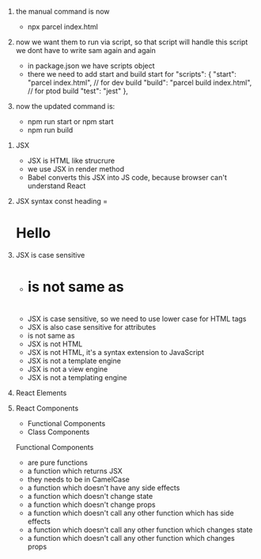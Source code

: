 <!-- Chapter 03 - Laying the Foundation -->

<!-- running commmand via script -->
1. the manual command is now
   - npx parcel index.html

2. now we want them to run via script, so that script will handle this script we dont have to write sam again and again
   - in package.json we have scripts object
   - there we need to add start and build
      start for 
      "scripts": {
         "start": "parcel index.html",    // for dev build
         "build": "parcel build index.html",  // for ptod build
         "test": "jest"
      },

3. now the updated command is:
   - npm run start or npm start
   - npm run build


<!-- Part 2 -->
1. JSX
   - JSX is HTML like strucrure
   - we use JSX in render method
   - Babel converts this JSX into JS code, because browser can't understand React

2. JSX syntax
   const heading = <h1>Hello</h1>

3. JSX is case sensitive
   - <H1> is not same as <h1>
   - JSX is case sensitive, so we need to use lower case for HTML tags
   - JSX is also case sensitive for attributes
   - <div className="container"> is not same as <div class="container">
   - JSX is not HTML
   - JSX is not HTML, it's a syntax extension to JavaScript
   - JSX is not a template engine
   - JSX is not a view engine
   - JSX is not a templating engine

4. React Elements

5. React Components
   - Functional Components
   - Class Components

   Functional Components
      - are pure functions
      - a function which returns JSX
      - they needs to be in CamelCase
      - a function which doesn't have any side effects
      - a function which doesn't change state
      - a function which doesn't change props
      - a function which doesn't call any other function which has side effects
      - a function which doesn't call any other function which changes state
      - a function which doesn't call any other function which changes props
